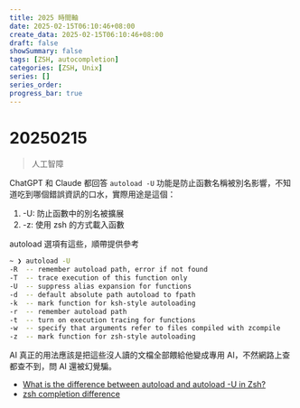 ```yaml
---
title: 2025 時間軸
date: 2025-02-15T06:10:46+08:00
create_data: 2025-02-15T06:10:46+08:00
draft: false
showSummary: false
tags: [ZSH, autocompletion]
categories: [ZSH, Unix]
series: []
series_order: 
progress_bar: true
---
```


# 20250215

> 人工智障

ChatGPT 和 Claude 都回答 `autoload -U` 功能是防止函數名稱被別名影響，不知道吃到哪個錯誤資訊的口水，實際用途是這個：

1. -U: 防止函數中的別名被擴展
2. -z: 使用 zsh 的方式載入函數

autoload 選項有這些，順帶提供參考

```sh
~ ❯ autoload -U
-R  -- remember autoload path, error if not found
-T  -- trace execution of this function only
-U  -- suppress alias expansion for functions
-d  -- default absolute path autoload to fpath
-k  -- mark function for ksh-style autoloading
-r  -- remember autoload path
-t  -- turn on execution tracing for functions
-w  -- specify that arguments refer to files compiled with zcompile
-z  -- mark function for zsh-style autoloading
```

AI 真正的用法應該是把這些沒人讀的文檔全部餵給他變成專用 AI，不然網路上查都查不到，問 AI 還被幻覺騙。

- [What is the difference between autoload and autoload -U in Zsh?](https://unix.stackexchange.com/questions/214296/what-is-the-difference-between-autoload-and-autoload-u-in-zsh)
- [zsh completion difference](https://stackoverflow.com/questions/12570749/zsh-completion-difference)
